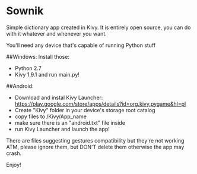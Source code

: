 # Sownik

Simple dictionary app created in Kivy.
It is entirely open source, you can do with it whatever and whenever you want.

You'll need any device that's capable of running Python stuff

##Windows:
Install those:
- Python 2.7
- Kivy 1.9.1
and run main.py!

##Android:
- Download and instal Kivy Launcher: https://play.google.com/store/apps/details?id=org.kivy.pygame&hl=pl 
- Create "Kivy" folder in your device's storage root catalog
- copy files to /Kivy/App_name
- make sure there is an "android.txt" file inside
- run Kivy Launcher and launch the app!

There are files suggesting gestures compatibility but they're not working ATM, please ignore them, but DON'T delete them otherwise the app may crash.

Enjoy!
